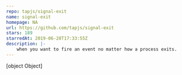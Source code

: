 ```yaml
---
repo: tapjs/signal-exit
name: signal-exit
homepage: NA
url: https://github.com/tapjs/signal-exit
stars: 189
starredAt: 2019-06-28T17:33:55Z
description: |-
    when you want to fire an event no matter how a process exits.
---
```


[object Object]
